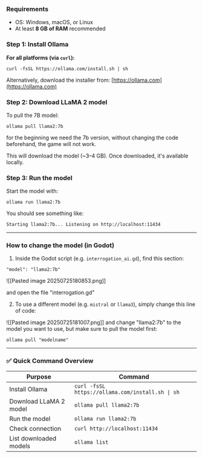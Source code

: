 
### Requirements

- OS: Windows, macOS, or Linux
- At least **8 GB of RAM** recommended


### Step 1: Install Ollama

**For all platforms (via `curl`):**

`curl -fsSL https://ollama.com/install.sh | sh`

Alternatively, download the installer from: [https://ollama.com](https://ollama.com)


### Step 2: Download LLaMA 2 model

To pull the 7B model:

`ollama pull llama2:7b`

for the beginning we need the 7b version, without changing the code beforehand, the game will not work.

This will download the model (~3–4 GB). Once downloaded, it's available locally.


### Step 3: Run the model

Start the model with:

`ollama run llama2:7b`

You should see something like:

`Starting llama2:7b... Listening on http://localhost:11434`


---


### How to change the model (in Godot)

1. Inside the Godot script (e.g. `interrogation_ai.gd`), find this section:

`"model": "llama2:7b"`

![[Pasted image 20250725180853.png]]

and open the file "interrogation.gd"


2. To use a different model (e.g. `mistral` or `llama3`), simply change this line of code:

![[Pasted image 20250725181007.png]]
and change "llama2:7b" to the model you want to use, but make sure to pull the model first:

`ollama pull "modelname"`

---

### ✅ Quick Command Overview

|Purpose|Command|
|---|---|
|Install Ollama|`curl -fsSL https://ollama.com/install.sh \| sh`|
|Download LLaMA 2 model|`ollama pull llama2:7b`|
|Run the model|`ollama run llama2:7b`|
|Check connection|`curl http://localhost:11434`|
|List downloaded models|`ollama list`|